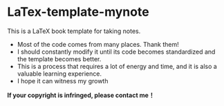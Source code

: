 # LaTex-template-mynote
This is a LaTeX book template for taking notes. 

- Most of the code comes from many places. Thank them!    
- I should constantly modify it until its code becomes standardized and the template becomes better.
- This is a process that requires a lot of energy and time, and it is also a valuable learning experience.    
- I hope it can witness my growth 

**If your copyright is infringed, please contact me！**
